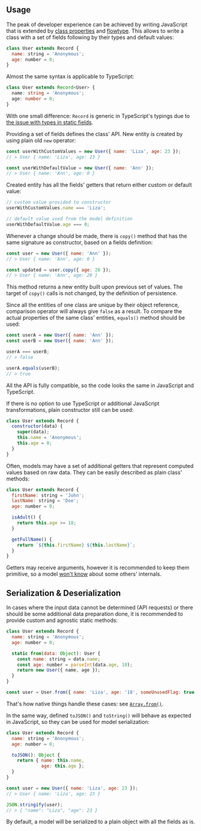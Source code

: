 ## Usage

The peak of developer experience can be achieved by writing JavaScript that is extended by [class properties](https://github.com/tc39/proposal-class-fields) and [flowtype](https://flow.org). This allows to write a class with a set of fields following by their types and default values:

```javascript
class User extends Record {
  name: string = 'Anonymous';
  age: number = 0;
}
```

Almost the same syntax is applicable to TypeScript:

```typescript
class User extends Record<User> {
  name: string = 'Anonymous';
  age: number = 0;
}
```

With one small difference: `Record` is generic in TypeScript's typings due to [the issue with types in static fields](https://github.com/Microsoft/TypeScript/issues/5863).

Providing a set of fields defines the class' API. New entity is created by using plain old `new` operator:

```javascript
const userWithCustomValues = new User({ name: 'Liza', age: 23 });
// > User { name: 'Liza', age: 23 }

const userWithDefaultValue = new User({ name: 'Ann' });
// > User { name: 'Ann', age: 0 }
```

Created entity has all the fields' getters that return either custom or default value:

```javascript
// custom value provided to constructor
userWithCustomValues.name === 'Liza';

// default value used from the model definition
userWithDefaultValue.age === 0;
```

Whenever a change should be made, there is `copy()` method that has the same signature as constructor, based on a fields definition:

```javascript
const user = new User({ name: 'Ann' });
// > User { name: 'Ann', age: 0 }

const updated = user.copy({ age: 28 });
// > User { name: 'Ann', age: 28 }
```

This method returns a new entity built upon previous set of values. The target of `copy()` calls is not changed, by the definition of persistence.

Since all the entities of one class are unique by their object reference, comparison operator will always give `false` as a result. To compare the actual properties of the same class' entities, `equals()` method should be used:

```javascript
const userA = new User({ name: 'Ann' });
const userB = new User({ name: 'Ann' });

userA === userB;
// > false

userA.equals(userB);
// > true
```

All the API is fully compatible, so the code looks the same in JavaScript and TypeScript.

If there is no option to use TypeScript or additional JavaScript transformations, plain constructor still can be used:

```javascript
class User extends Record {
  constructor(data) {
    super(data);
    this.name = 'Anonymous';
    this.age = 0;
  }
}
```

Often, models may have a set of additional getters that represent computed values based on raw data. They can be easily described as plain class' methods:

```javascript
class User extends Record {
  firstName: string = 'John';
  lastName: string = 'Doe';
  age: number = 0;

  isAdult() {
    return this.age >= 18;
  }

  getFullName() {
    return `${this.firstName} ${this.lastName}`;
  }
}
```

Getters may receive arguments, however it is recommended to keep them primitive, so a model [won't know](https://en.wikipedia.org/wiki/Law_of_Demeter) about some others' internals.

## Serialization & Deserialization

In cases where the input data cannot be determined (API requests) or there should be some additional data preparation done, it is recommended to provide custom and agnostic static methods:

```javascript
class User extends Record {
  name: string = 'Anonymous';
  age: number = 0;

  static from(data: Object): User {
    const name: string = data.name;
    const age: number = parseInt(data.age, 10);
    return new User({ name, age });
  }
}

const user = User.from({ name: 'Liza', age: '18', someUnusedFlag: true });
```

That's how native things handle these cases: see [`Array.from()`](https://developer.mozilla.org/en/docs/Web/JavaScript/Reference/Global_Objects/Array/from).

In the same way, defined `toJSON()` and `toString()` will behave as expected in JavaScript, so they can be used for model serialization:

```javascript
class User extends Record {
  name: string = 'Anonymous';
  age: number = 0;

  toJSON(): Object {
    return { name: this.name,
             age: this.age };
  }
}

const user = new User({ name: 'Liza', age: 23 });
// > User { name: 'Liza', age: 23 }

JSON.stringify(user);
// > { "name": "Liza", "age": 23 }
```

By default, a model will be serialized to a plain object with all the fields as is.
